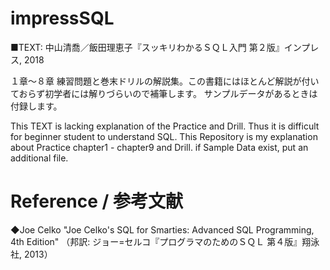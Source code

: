 # impressSQL
■TEXT: 中山清喬／飯田理恵子『スッキリわかるＳＱＬ入門 第２版』インプレス, 2018

１章～８章 練習問題と巻末ドリルの解説集。この書籍にはほとんど解説が付いておらず初学者には解りづらいので補筆します。
サンプルデータがあるときは付録します。

This TEXT is lacking explanation of the Practice and Drill. 
Thus it is difficult for beginner student to understand SQL.
This Repository is my explanation about Practice chapter1 - chapter9 and Drill.
if Sample Data exist, put an additional file.


# Reference / 参考文献
◆Joe Celko "Joe Celko's SQL for Smarties: Advanced SQL Programming, 4th Edition"
（邦訳: ジョー=セルコ『プログラマのためのＳＱＬ 第４版』翔泳社, 2013）

